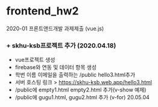 # frontend_hw2
2020-01 프론트앤드개발 과제제출 (vue.js)

### + skhu-ksb프로젝트 추가 (2020.04.18)
  + vue프로젝트 생성  
  + firebase와 연동 및 데이터 항목 생성  
  + 학번 이름 이메일을 출력하는 /public hello3.html추가  
  + 서버 호스팅 링크 > https://skhu-ksb.web.app/hello3.html
  + /public에 empty1.html empty2.html 추가(v-show 예제)
  + /public에 gugu1.html, gugu2.html 추가 (v-for) 20.05.04
